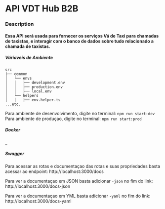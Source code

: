 # API VDT Hub B2B
### Description
#### Essa API será usada para fornecer os serviços Vá de Taxi para chamadas de taxistas, e interagir com o banco de dados sobre tudo relacionado a chamada de taxistas.

##### Váriaveis de Ambiente
```
src
├── common
│   └── envs
│   │   ├── development.env
│   │   ├── production.env
│   │   ├── local.env
│   └── helpers
│   │   ├── env.helper.ts
...etc.
```
Para ambiente de desenvolvimento, digite no terminal: `npm run start:dev` \
Para ambiente de produçao, digite no terminal: `npm run start:prod`
##### Docker
_
##### Swagger
Para acessar as rotas e documentaçao das rotas e suas propriedades basta acessar ao endpoint: http://localhost:3000/docs

Para ver a documentaçao em JSON basta adicionar `-json` no fim do link: http://localhost:3000/docs-json

Para ver a documentaçao em YML basta adicionar `-yaml` no fim do link: http://localhost:3000/docs-yaml
